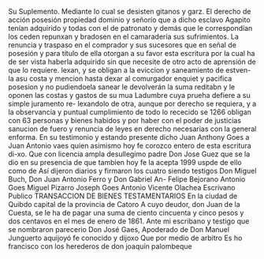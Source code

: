 Su Suplemento. Mediante lo cual se desisten gitanos y garz.
El derecho de acción posesión propiedad dominio y señorío que a dicho esclavo Agapito tenían adquirido y todas con el de patronato y demás que le correspondían los ceden repunxan y bradosen en el camaradería sus sufrimientos.
La renuncia y traspaso en el comprador y sus sucesores que en señal de posesión y para título de ella otorgan a su favor esta escritura por la cual ha de ser vista haberla adquirido sin que necesite de otro acto de aprensión de que lo requiere.
lexan, y se obligan a la eviccion y saneamiento de estven- la asu costa y mencion hasta dexar al comurgador enquiet y pacifica posesion y no pudiendoela sanear le devolverán la suma reditabn y le oponen las costas y gastos de su mua
Ladumbre cuya prueha defiere a su simple juramento re- lexandolo de otra, aunque por derecho se requiera, y a la observancia y puntual cumplimiento de todo lo rececido se
1266
obligan
con
63
personas
y
bienes
habidos
y
por
haber
con
el
poder
de
justicias
sanucion
de
fuero
y
renuncia
de
leyes
en
derecho
necesarias
con
la
general
enforma.
En
su
testimonio
y
estando
presente
dicho
Juan
Anthony
Goes
a
Juan Antonio vaes quien asimismo hoy fe corozco entero de esta escritura di-xo. Que con licencia ampla desullegimo padre Don Jose Guez que se la dio en su presencia de que tambien hoy fe la acepta 1999 uspde de ello como de
Así dijeron diarios y firmaron los cuatro siendo testigos Don Miguel Buch, Don Juan Antonio Ferro y Don Gabriel An-
Felipe Bejorano
Antonio Goes
Miguel Pizarro
Joseph Goes
Antonio Vicente Olachea
Escrivano Publico
TRANSACCION DE BIENES TESTAMENTARIOS
En la ciudad de Quibdo capital de la provincia de Catoro
A cuyo deudor, don Juan de la Cuesta, se le ha de pagar
una suma de ciento cincuenta y cinco pesos y dos centavos
en el mes de enero de 1861.
Ante mi escribano y testigo que se nombraron parecerio Don José Gaes, Apoderado de Don Manuel Junguerto aquijoyó fe conocido y dijoxo Que por medio de arbitro Es ho
francisco con los herederos de don joaquín palombeque